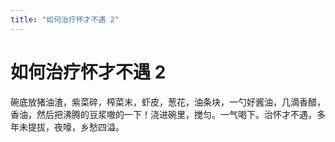 ```yaml
---
title: "如何治疗怀才不遇 2"
---
```

# 如何治疗怀才不遇 2

碗底放猪油渣，紫菜碎，榨菜末，虾皮，葱花，油条块，一勺好酱油，几滴香醋，香油，然后把沸腾的豆浆嗷的一下！浇进碗里，搅匀。一气喝下。治怀才不遇，多年未提拔，夜嚎，乡愁四溢。


